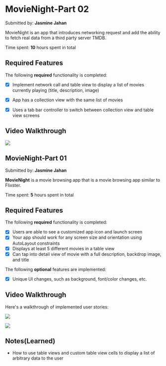 # MovieNight-Part 02

Submitted by: **Jasmine Jahan**

MovieNight is an app that introduces networking request and add the ability to fetch real data from a third party server TMDB.

Time spent: **10** hours spent in total

## Required Features

The following **required** functionality is completed:

- [X] Implement network call and table view to display a list of movies currently playing (title, description, image)
- [X] App has a collection view with the same list of movies
- [X] Uses a tab bar controller to switch between collection view and table view screens
 



## Video Walkthrough
![](https://i.imgur.com/b809UU0.gif)


## MovieNight-Part 01

Submitted by: **Jasmine Jahan**

**MovieNight** is a movie browsing app that is a movie browsing app similar to Flixster.

Time spent: **5** hours spent in total

## Required Features

The following **required** functionality is completed:

- [X] Users are able to see a customized app icon and launch screen
- [X] Your app should work for any screen size and orientation using AutoLayout constraints
- [X] Displays at least 5 different movies in a table view
- [X] Can tap into detail view of movie with a full description, backdrop image, and title
 
The following **optional** features are implemented:

- [X] Unique UI changes, such as background, font/color changes, etc.


## Video Walkthrough
Here's a walkthrough of implemented user stories:

![](https://i.imgur.com/NGHMaal.gif)

![](https://i.imgur.com/6jTlKa1.gif)



## Notes(Learned)
* How to use table views and custom table view cells to display a list of arbitrary data to the user
